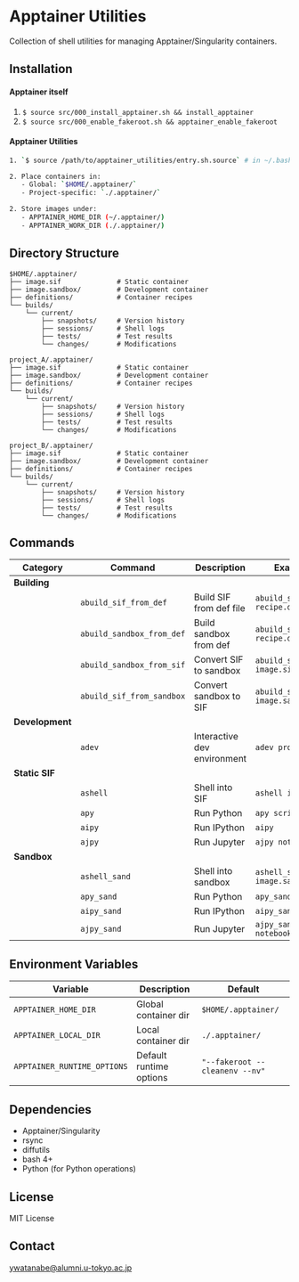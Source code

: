 <!-- ---
!-- title: ./apptainer_utilities/README.md
!-- author: ywatanabe
!-- date: 2024-12-08 00:51:16
!-- --- -->


# Apptainer Utilities

Collection of shell utilities for managing Apptainer/Singularity containers.

## Installation

#### Apptainer itself
1. `$ source src/000_install_apptainer.sh && install_apptainer`
2. `$ source src/000_enable_fakeroot.sh && apptainer_enable_fakeroot`

#### Apptainer Utilities

``` bash
1. `$ source /path/to/apptainer_utilities/entry.sh.source` # in ~/.bashrc

2. Place containers in:
   - Global: `$HOME/.apptainer/`
   - Project-specific: `./.apptainer/`

2. Store images under:
   - APPTAINER_HOME_DIR (~/.apptainer/)
   - APPTAINER_WORK_DIR (./.apptainer/)
```

## Directory Structure

```
$HOME/.apptainer/
├── image.sif              # Static container
├── image.sandbox/         # Development container
├── definitions/           # Container recipes
└── builds/
    └── current/
        ├── snapshots/     # Version history
        ├── sessions/      # Shell logs
        ├── tests/         # Test results
        └── changes/       # Modifications

project_A/.apptainer/
├── image.sif              # Static container
├── image.sandbox/         # Development container
├── definitions/           # Container recipes
└── builds/
    └── current/
        ├── snapshots/     # Version history
        ├── sessions/      # Shell logs
        ├── tests/         # Test results
        └── changes/       # Modifications

project_B/.apptainer/
├── image.sif              # Static container
├── image.sandbox/         # Development container
├── definitions/           # Container recipes
└── builds/
    └── current/
        ├── snapshots/     # Version history
        ├── sessions/      # Shell logs
        ├── tests/         # Test results
        └── changes/       # Modifications
```

## Commands

| Category | Command | Description | Example Usage |
|----------|---------|-------------|---------------|
| **Building** |
| | `abuild_sif_from_def` | Build SIF from def file | `abuild_sif_from_def recipe.def` |
| | `abuild_sandbox_from_def` | Build sandbox from def | `abuild_sandbox_from_def recipe.def` |
| | `abuild_sandbox_from_sif` | Convert SIF to sandbox | `abuild_sandbox_from_sif image.sif` |  
| | `abuild_sif_from_sandbox` | Convert sandbox to SIF | `abuild_sif_from_sandbox image.sandbox` |
| **Development** |
| | `adev` | Interactive dev environment | `adev project_name` |
| **Static SIF** |
| | `ashell` | Shell into SIF | `ashell image.sif` |
| | `apy` | Run Python | `apy script.py` |
| | `aipy` | Run IPython | `aipy` |
| | `ajpy` | Run Jupyter | `ajpy notebook.ipynb` |
| **Sandbox** |
| | `ashell_sand` | Shell into sandbox | `ashell_sand image.sandbox` |
| | `apy_sand` | Run Python | `apy_sand script.py` |
| | `aipy_sand` | Run IPython | `aipy_sand` |
| | `ajpy_sand` | Run Jupyter | `ajpy_sand notebook.ipynb` |

## Environment Variables 

| Variable | Description | Default |
|----------|-------------|---------|
| `APPTAINER_HOME_DIR` | Global container dir | `$HOME/.apptainer/` |
| `APPTAINER_LOCAL_DIR` | Local container dir | `./.apptainer/` |
| `APPTAINER_RUNTIME_OPTIONS` | Default runtime options | `"--fakeroot --cleanenv --nv"` |

## Dependencies

- Apptainer/Singularity
- rsync
- diffutils
- bash 4+
- Python (for Python operations)

## License

MIT License

## Contact

ywatanabe@alumni.u-tokyo.ac.jp
